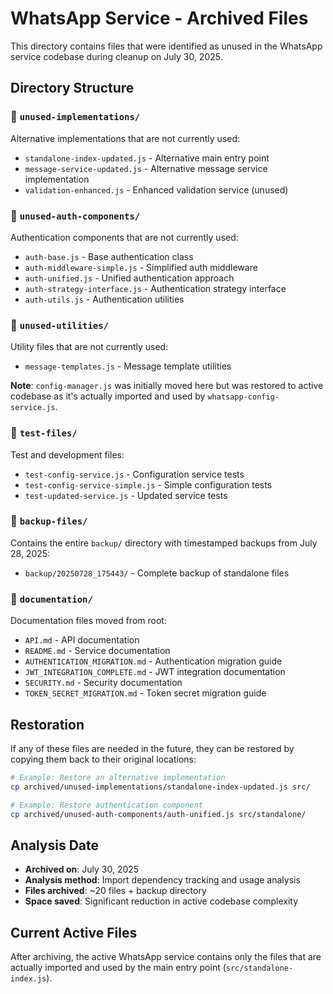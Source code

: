 # WhatsApp Service - Archived Files

This directory contains files that were identified as unused in the WhatsApp service codebase during cleanup on July 30, 2025.

## Directory Structure

### 📁 `unused-implementations/`
Alternative implementations that are not currently used:
- `standalone-index-updated.js` - Alternative main entry point
- `message-service-updated.js` - Alternative message service implementation
- `validation-enhanced.js` - Enhanced validation service (unused)

### 📁 `unused-auth-components/`
Authentication components that are not currently used:
- `auth-base.js` - Base authentication class
- `auth-middleware-simple.js` - Simplified auth middleware
- `auth-unified.js` - Unified authentication approach
- `auth-strategy-interface.js` - Authentication strategy interface
- `auth-utils.js` - Authentication utilities

### 📁 `unused-utilities/`
Utility files that are not currently used:
- `message-templates.js` - Message template utilities

**Note**: `config-manager.js` was initially moved here but was restored to active codebase as it's actually imported and used by `whatsapp-config-service.js`.

### 📁 `test-files/`
Test and development files:
- `test-config-service.js` - Configuration service tests
- `test-config-service-simple.js` - Simple configuration tests
- `test-updated-service.js` - Updated service tests

### 📁 `backup-files/`
Contains the entire `backup/` directory with timestamped backups from July 28, 2025:
- `backup/20250728_175443/` - Complete backup of standalone files

### 📁 `documentation/`
Documentation files moved from root:
- `API.md` - API documentation
- `README.md` - Service documentation
- `AUTHENTICATION_MIGRATION.md` - Authentication migration guide
- `JWT_INTEGRATION_COMPLETE.md` - JWT integration documentation
- `SECURITY.md` - Security documentation
- `TOKEN_SECRET_MIGRATION.md` - Token secret migration guide

## Restoration

If any of these files are needed in the future, they can be restored by copying them back to their original locations:

```bash
# Example: Restore an alternative implementation
cp archived/unused-implementations/standalone-index-updated.js src/

# Example: Restore authentication component
cp archived/unused-auth-components/auth-unified.js src/standalone/
```

## Analysis Date
- **Archived on**: July 30, 2025
- **Analysis method**: Import dependency tracking and usage analysis
- **Files archived**: ~20 files + backup directory
- **Space saved**: Significant reduction in active codebase complexity

## Current Active Files
After archiving, the active WhatsApp service contains only the files that are actually imported and used by the main entry point (`src/standalone-index.js`).
